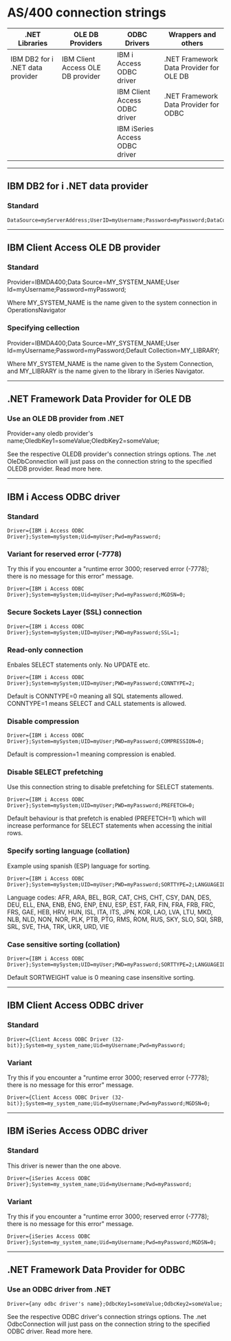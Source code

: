 # AS/400 connection strings

.NET Libraries | OLE DB Providers | ODBC Drivers | Wrappers and others
--- | --- | --- | ---
IBM DB2 for i .NET data provider | IBM Client Access OLE DB provider | IBM i Access ODBC driver | .NET Framework Data Provider for OLE DB
&nbsp; | &nbsp; | IBM Client Access ODBC driver | .NET Framework Data Provider for ODBC
&nbsp; | &nbsp; | IBM iSeries Access ODBC driver

----

## IBM DB2 for i .NET data provider
### Standard
```
DataSource=myServerAddress;UserID=myUsername;Password=myPassword;DataCompression=True;
```

----

## IBM Client Access OLE DB provider
### Standard
Provider=IBMDA400;Data Source=MY_SYSTEM_NAME;User Id=myUsername;Password=myPassword;

Where MY_SYSTEM_NAME is the name given to the system connection in OperationsNavigator

### Specifying cellection
Provider=IBMDA400;Data Source=MY_SYSTEM_NAME;User Id=myUsername;Password=myPassword;Default Collection=MY_LIBRARY;

Where MY_SYSTEM_NAME is the name given to the System Connection, and MY_LIBRARY is the name given to the library in iSeries Navigator.

----

## .NET Framework Data Provider for OLE DB
### Use an OLE DB provider from .NET
Provider=any oledb provider's name;OledbKey1=someValue;OledbKey2=someValue;

See the respective OLEDB provider's connection strings options. The .net OleDbConnection will just pass on the connection string to the specified OLEDB provider. Read more here.

----

## IBM i Access ODBC driver
### Standard
```
Driver={IBM i Access ODBC Driver};System=mySystem;Uid=myUser;Pwd=myPassword;
```

### Variant for reserved error (-7778)

Try this if you encounter a "runtime error 3000; reserved error (-7778); there is no message for this error" message.
```
Driver={IBM i Access ODBC Driver};System=mySystem;Uid=myUser;Pwd=myPassword;MGDSN=0;
```
### Secure Sockets Layer (SSL) connection
```
Driver={IBM i Access ODBC Driver};System=mySystem;UID=myUser;PWD=myPassword;SSL=1;
```

### Read-only connection

Enbales SELECT statements only. No UPDATE etc.
```
Driver={IBM i Access ODBC Driver};System=mySystem;UID=myUser;PWD=myPassword;CONNTYPE=2;
```

Default is CONNTYPE=0 meaning all SQL statements allowed. CONNTYPE=1 means SELECT and CALL statements is allowed.

### Disable compression
```
Driver={IBM i Access ODBC Driver};System=mySystem;UID=myUser;PWD=myPassword;COMPRESSION=0;
```
Default is compression=1 meaning compression is enabled.

### Disable SELECT prefetching

Use this connection string to disable prefetching for SELECT statements.
```
Driver={IBM i Access ODBC Driver};System=mySystem;UID=myUser;PWD=myPassword;PREFETCH=0;
```
Default behaviour is that prefetch is enabled (PREFETCH=1) which will increase performance for SELECT statements when accessing the initial rows.

### Specify sorting language (collation)

Example using spanish (ESP) language for sorting.
```
Driver={IBM i Access ODBC Driver};System=mySystem;UID=myUser;PWD=myPassword;SORTTYPE=2;LANGUAGEID=ESP;
```
Language codes: AFR, ARA, BEL, BGR, CAT, CHS, CHT, CSY, DAN, DES, DEU, ELL, ENA, ENB, ENG, ENP, ENU, ESP, EST, FAR, FIN, FRA, FRB, FRC, FRS, GAE, HEB, HRV, HUN, ISL, ITA, ITS, JPN, KOR, LAO, LVA, LTU, MKD, NLB, NLD, NON, NOR, PLK, PTB, PTG, RMS, ROM, RUS, SKY, SLO, SQI, SRB, SRL, SVE, THA, TRK, UKR, URD, VIE

### Case sensitive sorting (collation)
```
Driver={IBM i Access ODBC Driver};System=mySystem;UID=myUser;PWD=myPassword;SORTTYPE=2;LANGUAGEID=ESP;SORTWEIGHT=1;
```
Default SORTWEIGHT value is 0 meaning case insensitive sorting.

----

## IBM Client Access ODBC driver
### Standard
```
Driver={Client Access ODBC Driver (32-bit)};System=my_system_name;Uid=myUsername;Pwd=myPassword;
```

### Variant

Try this if you encounter a "runtime error 3000; reserved error (-7778); there is no message for this error" message.
```
Driver={Client Access ODBC Driver (32-bit)};System=my_system_name;Uid=myUsername;Pwd=myPassword;MGDSN=0;
```

----

## IBM iSeries Access ODBC driver
### Standard

This driver is newer than the one above.
```
Driver={iSeries Access ODBC Driver};System=my_system_name;Uid=myUsername;Pwd=myPassword;
```

### Variant

Try this if you encounter a "runtime error 3000; reserved error (-7778); there is no message for this error" message.
```
Driver={iSeries Access ODBC Driver};System=my_system_name;Uid=myUsername;Pwd=myPassword;MGDSN=0;
```

----

## .NET Framework Data Provider for ODBC
### Use an ODBC driver from .NET
```
Driver={any odbc driver's name};OdbcKey1=someValue;OdbcKey2=someValue;
```
See the respective ODBC driver's connection strings options. The .net OdbcConnection will just pass on the connection string to the specified ODBC driver. Read more here.

